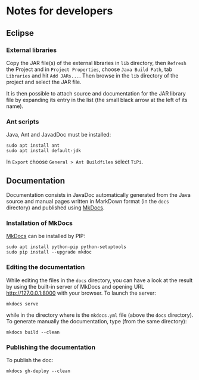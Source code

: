 # Notes for developers


## Eclipse

### External libraries

Copy the JAR file(s) of the external libraries in `lib` directory, then
`Refresh` the Project and in `Project Properties`, choose `Java Build Path`,
tab `Libraries` and hit `Add JARs...`.  Then browse in the `lib` directory of
the project and select the JAR file.

It is then possible to attach source and documentation for the JAR library file
by expanding its entry in the list (the small black arrow at the left of its
name).


### Ant scripts

Java, Ant and JavadDoc must be installed:

    sudo apt install ant
    sudo apt install default-jdk

In `Export` choose `General > Ant Buildfiles` select `TiPi`.


## Documentation

Documentation consists in JavaDoc automatically generated from the Java source
and manual pages written in MarkDown format (in the `docs` directory) and
published using [MkDocs](http://www.mkdocs.org/).


### Installation of MkDocs

[MkDocs](http://www.mkdocs.org/) can be installed by PIP:

    sudo apt install python-pip python-setuptools
    sudo pip install --upgrade mkdoc


### Editing the documentation

While editing the files in the `docs` directory, you can have a look at the
result by using the built-in server of MkDocs and opening URL
http://127.0.0.1:8000 with your browser.  To launch the server:

    mkdocs serve

while in the directory where is the `mkdocs.yml` file (above the `docs`
directory).  To generate manually the documentation, type (from the same
directory):

    mkdocs build --clean


### Publishing the documentation

To publish the doc:

    mkdocs gh-deploy --clean

